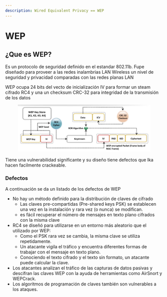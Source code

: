 ```yaml
---
description: Wired Equivalent Privacy == WEP
---
```


# WEP

## ¿Que es WEP?

Es un protocolo de seguridad definido en el estandar 802.11b. Fupe diseñado para proveer a las redes inalambrias LAN Wireless un nivel de seguridad y privacidad comparadas con las redes planas LAN

WEP ocupa 24 bits del vecto de inicialización IV para formar un steam cifrado RC4 y una un checksum CRC-32 para integridad de la transmisión de los datos

<figure><img src="../../.gitbook/assets/image (2) (5) (2).png" alt=""><figcaption></figcaption></figure>

Tiene una vulnerabilidad significante y su diseño tiene defectos que lka hacen facilmente crackeable.

### Defectos

A continuación se da un listado de los defectos de WEP

* No hay un método definido para la distribución de claves de cifrado
  * Las claves pre-compartidas (Pre-shared keys PSK) se establecen una vez en la instalación y rara vez (o nunca) se modifican.
  * es fácil recuperar el número de mensajes en texto plano cifrados con la misma clave
* RC4 se diseñó para utilizarse en un entorno más aleatorio que el utilizado por WEP:&#x20;
  * Como el PSK rara vez se cambia, la misma clave se utiliza repetidamente.&#x20;
  * Un atacante vigila el tráfico y encuentra diferentes formas de trabajar con el mensaje en texto plano.&#x20;
  * Conociendo el texto cifrado y el texto sin formato, un atacante puede calcular la clave.
* Los atacantes analizan el tráfico de las capturas de datos pasivas y descifran las claves WEP con la ayuda de herramientas como AirSnort y WEPCrack.&#x20;
* Los algoritmos de programación de claves también son vulnerables a los ataques.

